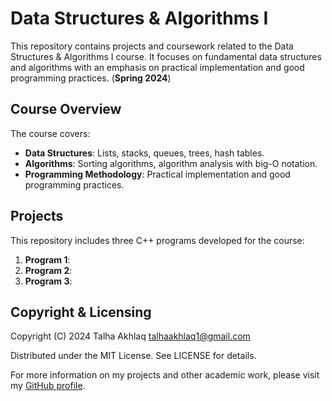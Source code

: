 # Data Structures & Algorithms I

This repository contains projects and coursework related to the Data Structures & Algorithms I course. It focuses on fundamental data structures and algorithms with an emphasis on practical implementation and good programming practices. (**Spring 2024**)

## Course Overview

The course covers:

- **Data Structures**: Lists, stacks, queues, trees, hash tables.
- **Algorithms**: Sorting algorithms, algorithm analysis with big-O notation.
- **Programming Methodology**: Practical implementation and good programming practices.

## Projects

This repository includes three C++ programs developed for the course:

1. **Program 1**: 
2. **Program 2**: 
3. **Program 3**: 

## Copyright & Licensing

Copyright (C) 2024 Talha Akhlaq <talhaakhlaq1@gmail.com>

Distributed under the MIT License. See LICENSE for details.

For more information on my projects and other academic work, please visit my [GitHub profile](https://github.com/TalhaAkhlaq).
